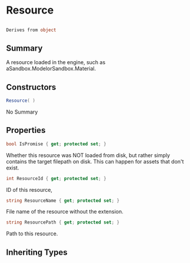 # Resource

## 
```c#
Derives from object
```

## Summary

A resource loaded in the engine, such as aSandbox.ModelorSandbox.Material.
## Constructors

```c#
Resource( ) 
```
No Summary
## Properties

```c#
bool IsPromise { get; protected set; } 
```
Whether this resource was NOT loaded from disk, but rather simply contains the target filepath on disk.
This can happen for assets that don't exist.
```c#
int ResourceId { get; protected set; } 
```
ID of this resource,
```c#
string ResourceName { get; protected set; } 
```
File name of the resource without the extension.
```c#
string ResourcePath { get; protected set; } 
```
Path to this resource.
## Inheriting Types

